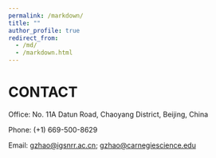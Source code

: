```yaml
---
permalink: /markdown/
title: ""
author_profile: true
redirect_from: 
  - /md/
  - /markdown.html
---
```


CONTACT
======
Office: No. 11A Datun Road, Chaoyang District, Beijing, China

Phone: (+1) 669-500-8629

Email: gzhao@igsnrr.ac.cn; gzhao@carnegiescience.edu
